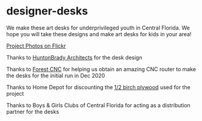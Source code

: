 # designer-desks
We make these art desks for underprivileged youth in Central Florida. We hope you will take these designs and make art desks for kids in your area!

[Project Photos on Flickr](https://flic.kr/s/aHsmSCwJ4k)

Thanks to [HuntonBrady Architects](http://huntonbrady.com) for the desk design

Thanks to [Forest CNC](http://forestscientific.com/) for helping us obtain an amazing CNC router to make the desks for the initial run in Dec 2020

Thanks to Home Depot for discounting the [1/2 birch plywood](https://www.homedepot.com/p/Columbia-Forest-Products-1-2-in-x-4-ft-x-8-ft-PureBond-Birch-Plywood-833185/100020218) used for the project

Thanks to Boys & Girls Clubs of Central Florida for acting as a distribution partner for the desks
